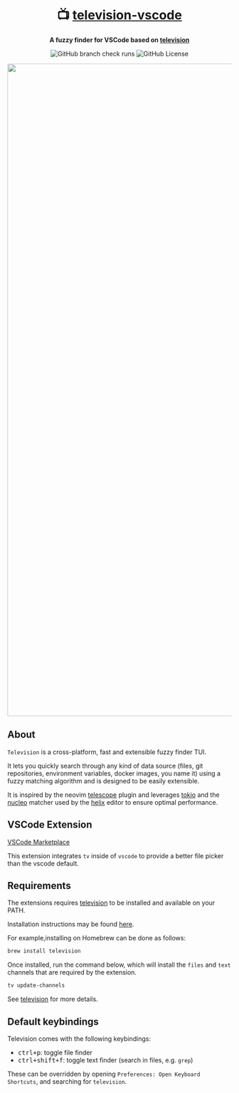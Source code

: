 <div align="center">

# 📺  [television-vscode](https://marketplace.visualstudio.com/items?itemName=alexpasmantier.television)
**A fuzzy finder for VSCode based on [television](https://github.com/alexpasmantier/television)**


![GitHub branch check runs](https://img.shields.io/github/check-runs/alexpasmantier/television/main)
![GitHub License](https://img.shields.io/github/license/alexpasmantier/television)

<img width="1463" alt="tv-vscode" src="https://github.com/user-attachments/assets/c03bf1d7-7cbe-47cc-9143-30a716e61af4" />
</div>

## About
`Television` is a cross-platform, fast and extensible fuzzy finder TUI.

It lets you quickly search through any kind of data source (files, git repositories, environment variables, docker
images, you name it) using a fuzzy matching algorithm and is designed to be easily extensible.

It is inspired by the neovim [telescope](https://github.com/nvim-telescope/telescope.nvim) plugin and leverages [tokio](https://github.com/tokio-rs/tokio) and the [nucleo](https://github.com/helix-editor/nucleo) matcher used by the [helix](https://github.com/helix-editor/helix) editor to ensure optimal performance.


## VSCode Extension
[VSCode Marketplace](https://marketplace.visualstudio.com/items?itemName=alexpasmantier.television)

This extension integrates `tv` inside of `vscode` to provide a better file picker than the vscode default.

## Requirements

The extensions requires [television](https://github.com/alexpasmantier/television) to be installed and available on your
PATH.

Installation instructions may be found [here](https://github.com/alexpasmantier/television/wiki/Installation).

For example,installing on Homebrew can be done as follows:
```bash
brew install television
```

Once installed, run the command below, which will install the `files` and `text` channels that are required by the extension.

```bash
tv update-channels
```

See [television](https://github.com/alexpasmantier/television) for more details.

## Default keybindings

Television comes with the following keybindings:
- <kbd>ctrl+p</kbd>: toggle file finder
- <kbd>ctrl+shift+f</kbd>: toggle text finder (search in files, e.g. `grep`)

These can be overridden by opening `Preferences: Open Keyboard Shortcuts`, and searching for `television`.
